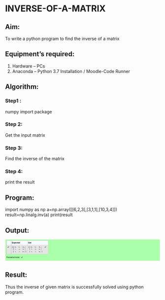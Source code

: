 # INVERSE-OF-A-MATRIX
## Aim:
To write a python program to find the inverse of a matrix
## Equipment’s required:
1. 	Hardware – PCs
2. 	Anaconda – Python 3.7 Installation / Moodle-Code Runner
## Algorithm:
### Step1 : 
numpy import package
### Step 2: 
Get the input matrix
### Step 3: 
Find the inverse of the matrix
### Step 4: 
print the result

## Program:
import numpy as np
a=np.array([[6,2,3],[3,1,1],[10,3,4]])
result=np.linalg.inv(a)
print(result
## Output:
![inverse.png](./inverse.png)
## Result:
Thus the inverse of given matrix is successfully solved using python program.

